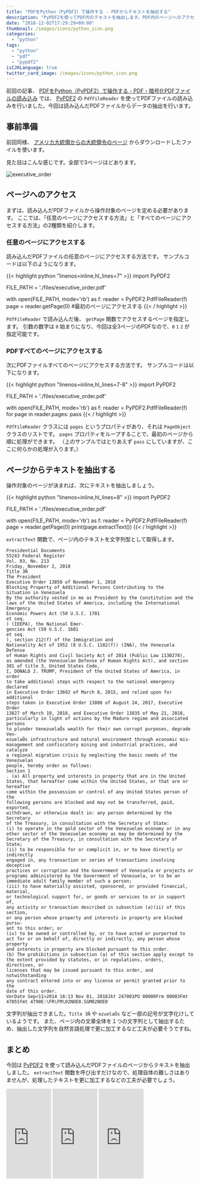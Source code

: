 ```yaml
---
title: "PDFをPython（PyPDF2）で操作する - PDFからテキストを抽出する"
description: "PyPDF2を使ってPDF内のテキストを抽出します。PDF内のページへのアクセスの仕方や、全ページへのアクセス方法を紹介した後、ページ内からテキストを抽出します。"
date: "2018-12-02T17:29:29+09:00"
thumbnail: /images/icons/python_icon.png
categories:
  - "python"
tags:
  - "python"
  - "pdf"
  - "pypdf2"
isCJKLanguage: true
twitter_card_image: /images/icons/python_icon.png
---
```


前回の記事、 [PDFをPython（PyPDF2）で操作する - PDF・暗号化PDFファイルの読み込み](/post/python/open-pdf-with-pypdf2/) では、 [PyPDF2](https://pythonhosted.org/PyPDF2/index.html) の `PdfFileReader` を使ってPDFファイルの読み込みを行いました。今回は読み込んだPDFファイルからデータの抽出を行います。

## 事前準備

前回同様、 [アメリカ大統領からの大統領令のページ](https://www.federalregister.gov/presidential-documents/executive-orders) からダウンロードしたファイルを使います。

見た目はこんな感じです。全部で3ページほどあります。

![executive_order](/images/20181202/executive_order.png)

## ページへのアクセス

まずは、読み込んだPDFファイルから操作対象のページを定める必要があります。
ここでは、「任意のページにアクセスする方法」と「すべてのページにアクセスする方法」の2種類を紹介します。

### 任意のページにアクセスする

読み込んだPDFファイルの任意のページにアクセスする方法です。
サンプルコードは以下のようになります。

{{< highlight python "linenos=inline,hl_lines=7" >}}
import PyPDF2

FILE_PATH = './files/executive_order.pdf'

with open(FILE_PATH, mode='rb') as f:
    reader = PyPDF2.PdfFileReader(f)
    page = reader.getPage(0) #最初のページにアクセスする
{{< / highlight >}}

`PdfFileReader` で読み込んだ後、 `getPage` 関数でアクセスするページを指定します。
引数の数字は `0` 始まりになり、今回は全3ページのPDFなので、`0` `1` `2` が指定可能です。

### PDFすべてのページにアクセスする

次にPDFファイルすべてのページにアクセスする方法です。
サンプルコードは以下になります。

{{< highlight python "linenos=inline,hl_lines=7-8" >}}
import PyPDF2

FILE_PATH = './files/executive_order.pdf'

with open(FILE_PATH, mode='rb') as f:
    reader = PyPDF2.PdfFileReader(f)
    for page in reader.pages:
        pass
{{< / highlight >}}

`PdfFileReader` クラスには `pages` というプロパティがあり、それは `PageObject` クラスのリストです。
`pages` プロパティをループすることで、最初のページから順に処理ができます。
（上のサンプルではとりあえず `pass` にしていますが、ここに何らかの処理が入ります。）

## ページからテキストを抽出する

操作対象のページが決まれば、次にテキストを抽出しましょう。

{{< highlight python "linenos=inline,hl_lines=8" >}}
import PyPDF2

FILE_PATH = './files/executive_order.pdf'

with open(FILE_PATH, mode='rb') as f:
    reader = PyPDF2.PdfFileReader(f)
    page = reader.getPage(0)
    print(page.extractText())
{{< / highlight >}}

`extractText` 関数で、ページ内のテキストを文字列型として取得します。

```
Presidential Documents
55243 Federal Register 
Vol. 83, No. 213 
Friday, November 2, 2018 
Title 3Ñ 
The President 
Executive Order 13850 of November 1, 2018 
Blocking Property of Additional Persons Contributing to the 
Situation in Venezuela 
By the authority vested in me as President by the Constitution and the 
laws of the United States of America, including the International Emergency 
Economic Powers Act (50 U.S.C. 1701 
et seq.
) (IEEPA), the National Emer-
gencies Act (50 U.S.C. 1601 
et seq.
), section 212(f) of the Immigration and 
Nationality Act of 1952 (8 U.S.C. 1182(f)) (INA), the Venezuela Defense 
of Human Rights and Civil Society Act of 2014 (Public Law 113Ð278), 
as amended (the Venezuelan Defense of Human Rights Act), and section 
301 of title 3, United States Code, 
I, DONALD J. TRUMP, President of the United States of America, in order 
to take additional steps with respect to the national emergency declared 
in Executive Order 13692 of March 8, 2015, and relied upon for additional 
steps taken in Executive Order 13808 of August 24, 2017, Executive Order 
13827 of March 19, 2018, and Executive Order 13835 of May 21, 2018, 
particularly in light of actions by the Maduro regime and associated persons 
to plunder VenezuelaÕs wealth for their own corrupt purposes, degrade Ven-
ezuelaÕs infrastructure and natural environment through economic mis-
management and confiscatory mining and industrial practices, and catalyze 
a regional migration crisis by neglecting the basic needs of the Venezuelan 
people, hereby order as follows: 
Section 1
. (a) All property and interests in property that are in the United 
States, that hereafter come within the United States, or that are or hereafter 
come within the possession or control of any United States person of the 
following persons are blocked and may not be transferred, paid, exported, 
withdrawn, or otherwise dealt in: any person determined by the Secretary 
of the Treasury, in consultation with the Secretary of State: 
(i) to operate in the gold sector of the Venezuelan economy or in any 
other sector of the Venezuelan economy as may be determined by the 
Secretary of the Treasury, in consultation with the Secretary of State; 
(ii) to be responsible for or complicit in, or to have directly or indirectly 
engaged in, any transaction or series of transactions involving deceptive 
practices or corruption and the Government of Venezuela or projects or 
programs administered by the Government of Venezuela, or to be an 
immediate adult family member of such a person; 
(iii) to have materially assisted, sponsored, or provided financial, material, 
or technological support for, or goods or services to or in support of, 
any activity or transaction described in subsection (a)(ii) of this section, 
or any person whose property and interests in property are blocked pursu-
ant to this order; or 
(iv) to be owned or controlled by, or to have acted or purported to 
act for or on behalf of, directly or indirectly, any person whose property 
and interests in property are blocked pursuant to this order. 
(b) The prohibitions in subsection (a) of this section apply except to 
the extent provided by statutes, or in regulations, orders, directives, or 
licenses that may be issued pursuant to this order, and notwithstanding 
any contract entered into or any license or permit granted prior to the 
date of this order. 
VerDate Sep<11>2014 18:13 Nov 01, 2018Jkt 247001PO 00000Frm 00003Fmt 4705Sfmt 4790E:\FR\FM\02NOE0.SGM02NOE0
```

文字列が抽出できました。`Title 3Ñ` や `ezuelaÕs` など一部の記号が文字化けしているようです。
また、ページ内の文章全体を１つの文字列として抽出するため、抽出した文字列を自然言語処理で更に加工するなど工夫が必要そうですね。


## まとめ

今回は [PyPDF2](https://pythonhosted.org/PyPDF2/index.html) を使って読み込んだPDFファイルのページからテキストを抽出しました。 `extractText` 関数を呼び出すだけなので、処理自体の難しさはありませんが、処理したテキストを更に加工するなどの工夫が必要でしょう。

<iframe style="width:120px;height:240px;" marginwidth="0" marginheight="0" scrolling="no" frameborder="0" src="https://rcm-fe.amazon-adsystem.com/e/cm?ref=qf_sp_asin_til&t=soudegesu-22&m=amazon&o=9&p=8&l=as1&IS2=1&detail=1&asins=487311778X&linkId=c147d28e189fdaae2d03d9fa71dd1ea2&bc1=ffffff&lt1=_blank&fc1=333333&lc1=0066c0&bg1=ffffff&f=ifr">
</iframe>
<iframe style="width:120px;height:240px;" marginwidth="0" marginheight="0" scrolling="no" frameborder="0" src="https://rcm-fe.amazon-adsystem.com/e/cm?ref=qf_sp_asin_til&t=soudegesu-22&m=amazon&o=9&p=8&l=as1&IS2=1&detail=1&asins=4873117380&linkId=fffb54546b0abb4066b8c70034e45cee&bc1=ffffff&lt1=_blank&fc1=333333&lc1=0066c0&bg1=ffffff&f=ifr">
</iframe>
<iframe style="width:120px;height:240px;" marginwidth="0" marginheight="0" scrolling="no" frameborder="0" src="https://rcm-fe.amazon-adsystem.com/e/cm?ref=qf_sp_asin_til&t=soudegesu-22&m=amazon&o=9&p=8&l=as1&IS2=1&detail=1&asins=479738946X&linkId=a0f1182a7478439bc70e51d189ec3179&bc1=ffffff&lt1=_blank&fc1=333333&lc1=0066c0&bg1=ffffff&f=ifr">
</iframe>
